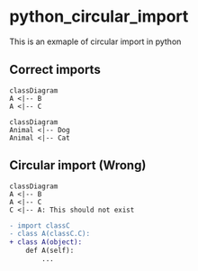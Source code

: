 # python_circular_import
This is an exmaple of circular import in python

## Correct imports

```mermaid
classDiagram
A <|-- B
A <|-- C
```

```mermaid
classDiagram
Animal <|-- Dog
Animal <|-- Cat
```

## Circular import (Wrong)

```mermaid
classDiagram
A <|-- B
A <|-- C
C <|-- A: This should not exist
```

```diff
- import classC
- class A(classC.C):
+ class A(object):
    def A(self):
        ...
```
